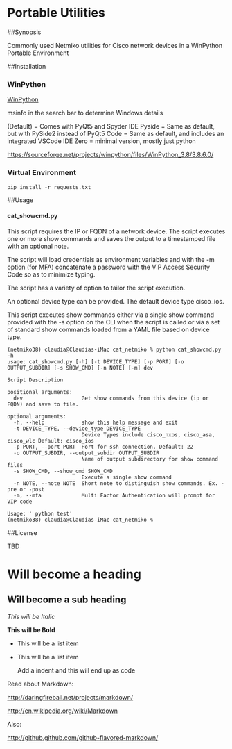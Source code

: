 # Portable Utilities

##Synopsis

Commonly used Netmiko utilities for Cisco network devices in a WinPython Portable Environment



##Installation

### WinPython
[WinPython](https://winpython.github.io/)

msinfo in the search bar to determine Windows details

(Default) = Comes with PyQt5 and Spyder IDE
Pyside = Same as default, but with PySide2 instead of PyQt5
Code = Same as default, and includes an integrated VSCode IDE
Zero = minimal version, mostly just python

https://sourceforge.net/projects/winpython/files/WinPython_3.8/3.8.6.0/


### Virtual Environment
```
pip install -r requests.txt
```



##Usage



#### cat_showcmd.py

This script requires the IP or FQDN of a network device.   The script executes one or more show commands and saves the output to a timestamped file with an optional note.

The script will load credentials as environment variables and with the -m option (for MFA) concatenate a password with the VIP Access Security Code so as to minimize typing.

The script has a variety of option to tailor the script execution.

An optional device type can be provided. The default device type cisco_ios.

This script executes show commands either via a single show command provided with the -s option on the CLI when the script is called or via a set of standard show commands loaded from a YAML file based on device type.

```
(netmiko38) claudia@Claudias-iMac cat_netmiko % python cat_showcmd.py -h                             
usage: cat_showcmd.py [-h] [-t DEVICE_TYPE] [-p PORT] [-o OUTPUT_SUBDIR] [-s SHOW_CMD] [-n NOTE] [-m] dev

Script Description

positional arguments:
  dev                   Get show commands from this device (ip or FQDN) and save to file.

optional arguments:
  -h, --help            show this help message and exit
  -t DEVICE_TYPE, --device_type DEVICE_TYPE
                        Device Types include cisco_nxos, cisco_asa, cisco_wlc Default: cisco_ios
  -p PORT, --port PORT  Port for ssh connection. Default: 22
  -o OUTPUT_SUBDIR, --output_subdir OUTPUT_SUBDIR
                        Name of output subdirectory for show command files
  -s SHOW_CMD, --show_cmd SHOW_CMD
                        Execute a single show command
  -n NOTE, --note NOTE  Short note to distinguish show commands. Ex. -pre or -post
  -m, --mfa             Multi Factor Authentication will prompt for VIP code

Usage: ' python test'
(netmiko38) claudia@Claudias-iMac cat_netmiko % 

```





##License

TBD


Will become a heading
==============

Will become a sub heading
--------------

*This will be Italic*

**This will be Bold**

- This will be a list item
- This will be a list item

    Add a indent and this will end up as code
	
	

Read about Markdown:

http://daringfireball.net/projects/markdown/

http://en.wikipedia.org/wiki/Markdown

Also:

http://github.github.com/github-flavored-markdown/	